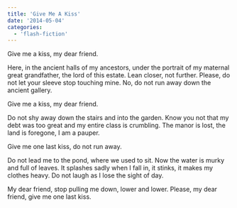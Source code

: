 ```yaml
---
title: 'Give Me A Kiss'
date: '2014-05-04'
categories:
  - 'flash-fiction'
---
```


Give me a kiss, my dear friend.

Here, in the ancient halls of my ancestors, under the portrait of my maternal
great grandfather, the lord of this estate. Lean closer, not further. Please, do
not let your sleeve stop touching mine. No, do not run away down the ancient
gallery.

Give me a kiss, my dear friend.

Do not shy away down the stairs and into the garden. Know you not that my debt
was too great and my entire class is crumbling. The manor is lost, the land is
foregone, I am a pauper.

Give me one last kiss, do not run away.

Do not lead me to the pond, where we used to sit. Now the water is murky and
full of leaves. It splashes sadly when I fall in, it stinks, it makes my clothes
heavy. Do not laugh as I lose the sight of day.

My dear friend, stop pulling me down, lower and lower. Please, my dear friend,
give me one last kiss.
